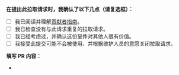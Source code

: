 <!-- 请务必在创建PR前，在右侧 Labels 选项中加上label的其中一个: [feature]、[fix]、[documentation] 。以便于Actions自动生成Releases时自动对PR进行归类。-->

**在提出此拉取请求时，我确认了以下几点（请复选框）：**

- [ ] 我已阅读并理解[贡献者指南](https://github.com/AchoBeta/achobeta-polaris/blob/master/README.md)。
- [ ] 我已检查没有与此请求重复的拉取请求。
- [ ] 我已经考虑过，并确认这份呈件对其他人很有价值。
- [ ] 我接受此提交可能不会被使用，并根据维护人员的意愿关闭拉取请求。

**填写 PR 内容：**

-
